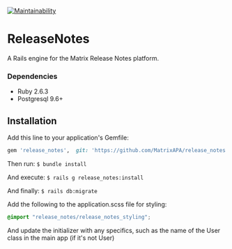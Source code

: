 [![Maintainability](https://api.codeclimate.com/v1/badges/27e5812f170bb6712509/maintainability)](https://codeclimate.com/repos/5d22e10360371e018b000df5/maintainability)


# ReleaseNotes

A Rails engine for the Matrix Release Notes platform. 

### Dependencies

* Ruby 2.6.3
* Postgresql 9.6+
    
## Installation
Add this line to your application's Gemfile:
```ruby
gem 'release_notes',  git: 'https://github.com/MatrixAPA/release_notes.git'
```

Then run: ```$ bundle install ```

And execute: ```$ rails g release_notes:install```

And finally: ```$ rails db:migrate```

Add the following to the application.scss file for styling:
```css
@import "release_notes/release_notes_styling";
```

And update the initializer with any specifics, such as the name of the User class in the main app (if it's not User)
